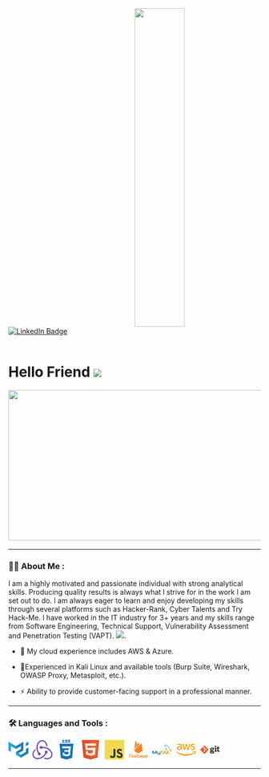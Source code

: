 <div id="header" align="center" style="width:100%;height:0;padding-bottom:126%;position:relative;">
  <img src="https://media.giphy.com/media/M9gbBd9nbDrOTu1Mqx/giphy.gif" width="100" height="100%" style="position:absolute" frameBorder="0"/>
</div>

<div id="badges">
  <a href="https://www.linkedin.com/in/kudzanai-gomera/">
    <img src="https://img.shields.io/badge/LinkedIn-blue?style=for-the-badge&logo=linkedin&logoColor=white" alt="LinkedIn Badge"/>
  </a>
</div>

<img src="https://komarev.com/ghpvc/?username=KudzanaiGomera&style=flat-square&color=blue" alt=""/>

<h1>
  Hello Friend
  <img src="https://media.giphy.com/media/hvRJCLFzcasrR4ia7z/giphy.gif" width="30px"/>
</h1>

<div align="center">
  <img src="https://media.giphy.com/media/dWesBcTLavkZuG35MI/giphy.gif" width="600" height="300"/>
</div>

---

### :woman_technologist: About Me :

l am a highly motivated and passionate individual with strong analytical skills. Producing quality results is always what l strive for in the work l am set out to do. l am always eager to learn and enjoy developing my skills through several platforms such as Hacker-Rank, Cyber Talents and Try Hack-Me. l have worked in the IT industry for 3+ years and my skills range from Software Engineering, Technical Support, Vulnerability Assessment and Penetration Testing (VAPT).
<img src="https://media.giphy.com/media/WUlplcMpOCEmTGBtBW/giphy.gif" width="30">.

- :telescope: My cloud experience includes AWS & Azure.

- :seedling:Experienced in Kali Linux and available tools (Burp Suite, Wireshark, OWASP Proxy, Metasploit, etc.).

- :zap: Ability to provide customer-facing support in a professional manner.

---

### :hammer_and_wrench: Languages and Tools :

<div>
  <img src="https://github.com/devicons/devicon/blob/master/icons/materialui/materialui-original.svg" title="Material UI" alt="Material UI" width="40" height="40"/>&nbsp;
  <img src="https://github.com/devicons/devicon/blob/master/icons/redux/redux-original.svg" title="Redux" alt="Redux " width="40" height="40"/>&nbsp;
  <img src="https://github.com/devicons/devicon/blob/master/icons/css3/css3-plain-wordmark.svg"  title="CSS3" alt="CSS" width="40" height="40"/>&nbsp;
  <img src="https://github.com/devicons/devicon/blob/master/icons/html5/html5-original.svg" title="HTML5" alt="HTML" width="40" height="40"/>&nbsp;
  <img src="https://github.com/devicons/devicon/blob/master/icons/javascript/javascript-original.svg" title="JavaScript" alt="JavaScript" width="40" height="40"/>&nbsp;
  <img src="https://github.com/devicons/devicon/blob/master/icons/firebase/firebase-plain-wordmark.svg" title="Firebase" alt="Firebase" width="40" height="40"/>&nbsp;
  <img src="https://github.com/devicons/devicon/blob/master/icons/mysql/mysql-original-wordmark.svg" title="MySQL"  alt="MySQL" width="40" height="40"/>&nbsp;
  <img src="https://github.com/devicons/devicon/blob/master/icons/amazonwebservices/amazonwebservices-plain-wordmark.svg" title="AWS" alt="AWS" width="40" height="40"/>&nbsp;
  <img src="https://github.com/devicons/devicon/blob/master/icons/git/git-original-wordmark.svg" title="Git" **alt="Git" width="40" height="40"/>
</div>

---

<!---
KudzanaiGomera/KudzanaiGomera is a ✨ special ✨ repository because its `README.md` (this file) appears on your GitHub profile.
You can click the Preview link to take a look at your changes.
--->
